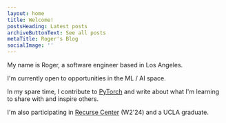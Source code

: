 ```yaml
---
layout: home
title: Welcome!
postsHeading: Latest posts
archiveButtonText: See all posts
metaTitle: Roger's Blog
socialImage: ''
---
```

My name is Roger, a software engineer based in Los Angeles.

I'm currently open to opportunities in the ML / AI space.

In my spare time, I contribute to [PyTorch](https://github.com/pytorch/pytorch/) and write about what I'm learning to share with and inspire others.

I'm also participating in [Recurse Center](https://www.recurse.com/) (W2'24) and a UCLA graduate.

